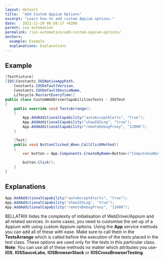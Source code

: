 ```yaml
---
layout: default
title:  "Add Custom Appium Options"
excerpt: "Learn how to add custom Appium options."
date:   2021-11-20 06:50:17 +0200
parent: ios-automation
permalink: /ios-automation/add-custom-appium-options/
anchors:
  example: Example
  explanations: Explanations
---
```

Example
-------
```csharp
[TestFixture]
[IOS(Constants.IOSNativeAppPath,
    Constants.IOSDefaultVersion,
    Constants.IOSDefaultDeviceName,
    Lifecycle.RestartEveryTime)]
public class CustomWebDriverCapabilitiesTests : IOSTest
{
    public override void TestsArrange()
    {
        App.AddAdditionalCapability("autoAcceptAlerts", "true");
        App.AddAdditionalCapability("showIOSLog", "true");
        App.AddAdditionalCapability("remoteDebugProxy", "12000");
    }

    [Test]
    public void ButtonClicked_When_CallClickMethod()
    {
        var button = App.Components.CreateByName<Button>("ComputeSumButton");

        button.Click();
    }
}
```

Explanations
------------
```csharp
App.AddAdditionalCapability("autoAcceptAlerts", "true");
App.AddAdditionalCapability("showIOSLog", "true");
App.AddAdditionalCapability("remoteDebugProxy", "12000");
```
BELLATRIX hides the complexity of initialisation of WebDriver/Appium and all related services. In some cases, you need to customise the set up of a Appium with using custom Appium options. Using the **App** service methods you can add all of these with ease. Make sure to call them in the **TestsArrange** which is called before the execution of the tests placed in the test class. These options are used only for the tests in this particular class.
**Note**: You can use all of these methods no matter which attributes you use- **IOS**, **IOSSauceLabs**, **IOSBrowserStack** or **IOSCrossBrowserTesting**.